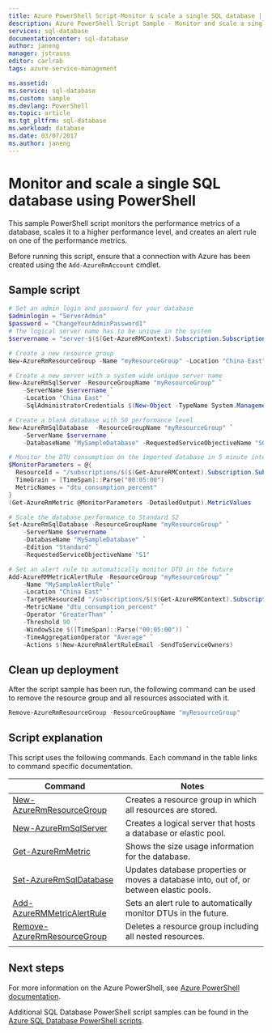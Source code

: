 ```yaml
---
title: Azure PowerShell Script-Monitor & scale a single SQL database | Microsoft Docs
description: Azure PowerShell Script Sample - Monitor and scale a single SQL database using PowerShell
services: sql-database
documentationcenter: sql-database
author: janeng
manager: jstrauss
editor: carlrab
tags: azure-service-management

ms.assetid:
ms.service: sql-database
ms.custom: sample
ms.devlang: PowerShell
ms.topic: article
ms.tgt_pltfrm: sql-database
ms.workload: database
ms.date: 03/07/2017
ms.author: janeng
---
```


# Monitor and scale a single SQL database using PowerShell

This sample PowerShell script monitors the performance metrics of a database, scales it to a higher performance level, and creates an alert rule on one of the performance metrics. 

Before running this script, ensure that a connection with Azure has been created using the `Add-AzureRmAccount` cmdlet.

## Sample script

```powershell
# Set an admin login and password for your database
$adminlogin = "ServerAdmin"
$password = "ChangeYourAdminPassword1"
# The logical server name has to be unique in the system
$servername = "server-$($(Get-AzureRMContext).Subscription.SubscriptionId)"

# Create a new resource group
New-AzureRmResourceGroup -Name "myResourceGroup" -Location "China East"

# Create a new server with a system wide unique server name
New-AzureRmSqlServer -ResourceGroupName "myResourceGroup" `
    -ServerName $servername `
    -Location "China East" `
    -SqlAdministratorCredentials $(New-Object -TypeName System.Management.Automation.PSCredential -ArgumentList $adminlogin, $(ConvertTo-SecureString -String $password -AsPlainText -Force))

# Create a blank database with S0 performance level
New-AzureRmSqlDatabase  -ResourceGroupName "myResourceGroup" `
    -ServerName $servername `
    -DatabaseName "MySampleDatabase" -RequestedServiceObjectiveName "S0"

# Monitor the DTU consumption on the imported database in 5 minute intervals
$MonitorParameters = @{
  ResourceId = "/subscriptions/$($(Get-AzureRMContext).Subscription.SubscriptionId)/resourceGroups/myResourceGroup/providers/Microsoft.Sql/servers/server-$($(Get-AzureRMContext).Subscription.SubscriptionId)/databases/MySampleDatabase"
  TimeGrain = [TimeSpan]::Parse("00:05:00")
  MetricNames = "dtu_consumption_percent"
}
(Get-AzureRmMetric @MonitorParameters -DetailedOutput).MetricValues

# Scale the database performance to Standard S2
Set-AzureRmSqlDatabase -ResourceGroupName "myResourceGroup" `
    -ServerName $servername `
    -DatabaseName "MySampleDatabase" `
    -Edition "Standard" `
    -RequestedServiceObjectiveName "S1"

# Set an alert rule to automatically monitor DTU in the future
Add-AzureRMMetricAlertRule -ResourceGroup "myResourceGroup" `
    -Name "MySampleAlertRule" `
    -Location "China East" `
    -TargetResourceId "/subscriptions/$($(Get-AzureRMContext).Subscription.SubscriptionId)/resourceGroups/myResourceGroup/providers/Microsoft.Sql/servers/server-$($(Get-AzureRMContext).Subscription.SubscriptionId)/databases/MySampleDatabase" `
    -MetricName "dtu_consumption_percent" `
    -Operator "GreaterThan" `
    -Threshold 90 `
    -WindowSize $([TimeSpan]::Parse("00:05:00")) `
    -TimeAggregationOperator "Average" `
    -Actions $(New-AzureRmAlertRuleEmail -SendToServiceOwners)
```
## Clean up deployment

After the script sample has been run, the following command can be used to remove the resource group and all resources associated with it.

```powershell
Remove-AzureRmResourceGroup -ResourceGroupName "myResourceGroup"
```

## Script explanation

This script uses the following commands. Each command in the table links to command specific documentation.

| Command | Notes |
|---|---|
 [New-AzureRmResourceGroup](https://docs.microsoft.com/powershell/resourcemanager/azurerm.resources/v3.5.0/new-azurermresourcegroup) | Creates a resource group in which all resources are stored. |
| [New-AzureRmSqlServer](https://docs.microsoft.com/powershell/resourcemanager/azurerm.sql/v2.5.0/new-azurermsqlserver) | Creates a logical server that hosts a database or elastic pool. |
| [Get-AzureRmMetric](https://docs.microsoft.com/powershell/resourcemanager/azurerm.insights/v2.5.0/get-azurermmetric) | Shows the size usage information for the database.|
| [Set-AzureRmSqlDatabase](https://docs.microsoft.com/powershell/resourcemanager/azurerm.sql/v2.5.0/set-azurermsqldatabase) | Updates database properties or moves a database into, out of, or between elastic pools. |
| [Add-AzureRMMetricAlertRule](https://docs.microsoft.com/powershell/resourcemanager/azurerm.insights/v2.5.0/add-azurermmetricalertrule) | Sets an alert rule to automatically monitor DTUs in the future. |
| [Remove-AzureRmResourceGroup](https://docs.microsoft.com/powershell/resourcemanager/azurerm.resources/v3.5.0/remove-azurermresourcegroup) | Deletes a resource group including all nested resources. |
|||

## Next steps

For more information on the Azure PowerShell, see [Azure PowerShell documentation](https://docs.microsoft.com/powershell/).

Additional SQL Database PowerShell script samples can be found in the [Azure SQL Database PowerShell scripts](../sql-database-powershell-samples.md).

